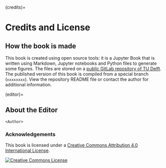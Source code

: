 (credits)=
# Credits and License

## How the book is made
<!-- edit $CI_PROJECT_NAME below accordingly -->
This book is created using open source tools: it is a Jupyter Book that is written using Markdown, Jupyter notebooks and Python files to generate some figures. The files are stored on a [public GitLab repository of TU Delft](https://gitlab.tudelft.nl/interactivetextbooks-citg/$CI_PROJECT_NAME/). The published version of this book is compiled from a special branch (`xxxxxxxx`). View the repository README file or contact the author for additional information.

(editor)=
## About the Editor

`<Author>`

### Acknowledgements


This book is licensed under a <a rel="license" href="http://creativecommons.org/licenses/by/4.0/">Creative Commons Attribution 4.0 International License</a>.

<a rel="license" href="http://creativecommons.org/licenses/by/4.0/"><img alt="Creative Commons License" style="border-width:0" src="https://i.creativecommons.org/l/by/4.0/88x31.png"/></a>
